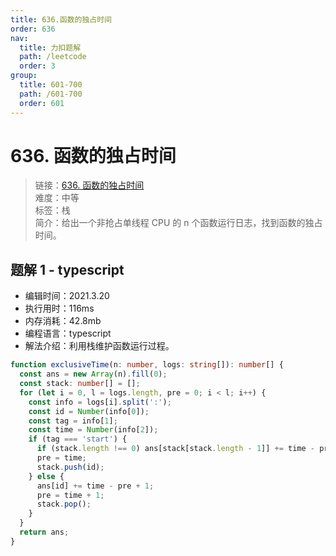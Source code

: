 ```yaml
---
title: 636.函数的独占时间
order: 636
nav:
  title: 力扣题解
  path: /leetcode
  order: 3
group:
  title: 601-700
  path: /601-700
  order: 601
---
```


# 636. 函数的独占时间

> 链接：[636. 函数的独占时间](https://leetcode-cn.com/problems/exclusive-time-of-functions/)  
> 难度：中等  
> 标签：栈  
> 简介：给出一个非抢占单线程 CPU 的 n 个函数运行日志，找到函数的独占时间。

## 题解 1 - typescript

- 编辑时间：2021.3.20
- 执行用时：116ms
- 内存消耗：42.8mb
- 编程语言：typescript
- 解法介绍：利用栈维护函数运行过程。

```typescript
function exclusiveTime(n: number, logs: string[]): number[] {
  const ans = new Array(n).fill(0);
  const stack: number[] = [];
  for (let i = 0, l = logs.length, pre = 0; i < l; i++) {
    const info = logs[i].split(':');
    const id = Number(info[0]);
    const tag = info[1];
    const time = Number(info[2]);
    if (tag === 'start') {
      if (stack.length !== 0) ans[stack[stack.length - 1]] += time - pre;
      pre = time;
      stack.push(id);
    } else {
      ans[id] += time - pre + 1;
      pre = time + 1;
      stack.pop();
    }
  }
  return ans;
}
```
